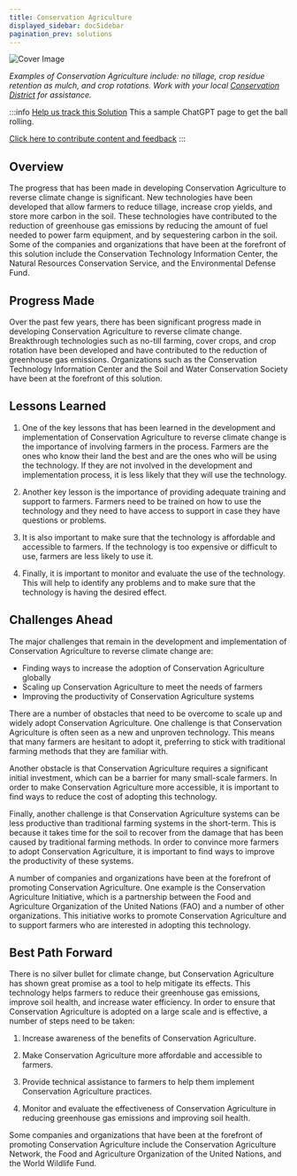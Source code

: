 ```yaml
---
title: Conservation Agriculture
displayed_sidebar: docSidebar
pagination_prev: solutions
---
```


![Cover Image](../static/img/conservation-agriculture.jpg)

_Examples of Conservation Agriculture include: no tillage, crop residue retention as mulch, and crop rotations. Work with your local [Conservation District](https://www.nacdnet.org/) for assistance._

:::info [Help us track this Solution](contribute)
This a sample ChatGPT page to get the ball rolling.

[Click here to contribute content and feedback](contribute)
:::

## Overview

The progress that has been made in developing Conservation Agriculture to reverse climate change is significant. New technologies have been developed that allow farmers to reduce tillage, increase crop yields, and store more carbon in the soil. These technologies have contributed to the reduction of greenhouse gas emissions by reducing the amount of fuel needed to power farm equipment, and by sequestering carbon in the soil. Some of the companies and organizations that have been at the forefront of this solution include the Conservation Technology Information Center, the Natural Resources Conservation Service, and the Environmental Defense Fund.

## Progress Made

Over the past few years, there has been significant progress made in developing Conservation Agriculture to reverse climate change. Breakthrough technologies such as no-till farming, cover crops, and crop rotation have been developed and have contributed to the reduction of greenhouse gas emissions. Organizations such as the Conservation Technology Information Center and the Soil and Water Conservation Society have been at the forefront of this solution.

## Lessons Learned

1. One of the key lessons that has been learned in the development and implementation of Conservation Agriculture to reverse climate change is the importance of involving farmers in the process. Farmers are the ones who know their land the best and are the ones who will be using the technology. If they are not involved in the development and implementation process, it is less likely that they will use the technology.

2. Another key lesson is the importance of providing adequate training and support to farmers. Farmers need to be trained on how to use the technology and they need to have access to support in case they have questions or problems.

3. It is also important to make sure that the technology is affordable and accessible to farmers. If the technology is too expensive or difficult to use, farmers are less likely to use it.

4. Finally, it is important to monitor and evaluate the use of the technology. This will help to identify any problems and to make sure that the technology is having the desired effect.

## Challenges Ahead

The major challenges that remain in the development and implementation of Conservation Agriculture to reverse climate change are:
* Finding ways to increase the adoption of Conservation Agriculture globally
* Scaling up Conservation Agriculture to meet the needs of farmers
* Improving the productivity of Conservation Agriculture systems

There are a number of obstacles that need to be overcome to scale up and widely adopt Conservation Agriculture. One challenge is that Conservation Agriculture is often seen as a new and unproven technology. This means that many farmers are hesitant to adopt it, preferring to stick with traditional farming methods that they are familiar with.

Another obstacle is that Conservation Agriculture requires a significant initial investment, which can be a barrier for many small-scale farmers. In order to make Conservation Agriculture more accessible, it is important to find ways to reduce the cost of adopting this technology.

Finally, another challenge is that Conservation Agriculture systems can be less productive than traditional farming systems in the short-term. This is because it takes time for the soil to recover from the damage that has been caused by traditional farming methods. In order to convince more farmers to adopt Conservation Agriculture, it is important to find ways to improve the productivity of these systems.

A number of companies and organizations have been at the forefront of promoting Conservation Agriculture. One example is the Conservation Agriculture Initiative, which is a partnership between the Food and Agriculture Organization of the United Nations (FAO) and a number of other organizations. This initiative works to promote Conservation Agriculture and to support farmers who are interested in adopting this technology.

## Best Path Forward

There is no silver bullet for climate change, but Conservation Agriculture has shown great promise as a tool to help mitigate its effects. This technology helps farmers to reduce their greenhouse gas emissions, improve soil health, and increase water efficiency. In order to ensure that Conservation Agriculture is adopted on a large scale and is effective, a number of steps need to be taken:

1. Increase awareness of the benefits of Conservation Agriculture.

2. Make Conservation Agriculture more affordable and accessible to farmers.

3. Provide technical assistance to farmers to help them implement Conservation Agriculture practices.

4. Monitor and evaluate the effectiveness of Conservation Agriculture in reducing greenhouse gas emissions and improving soil health.

Some companies and organizations that have been at the forefront of promoting Conservation Agriculture include the Conservation Agriculture Network, the Food and Agriculture Organization of the United Nations, and the World Wildlife Fund.
